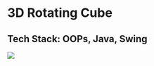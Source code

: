 # 3D Rotating Cube
## Tech Stack: OOPs, Java, Swing
![](https://media.giphy.com/media/tOt51ozuhCqg1MV617/giphy.gif)
